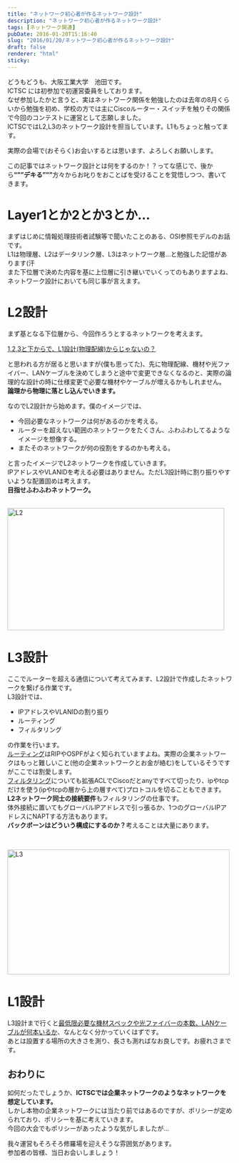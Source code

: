 ```yaml
---
title: "ネットワーク初心者が作るネットワーク設計"
description: "ネットワーク初心者が作るネットワーク設計"
tags: [ネットワーク関連]
pubDate: 2016-01-20T15:16:40
slug: "2016/01/20/ネットワーク初心者が作るネットワーク設計"
draft: false
renderer: "html"
sticky: 
---
```


<p>どうもどうも、大阪工業大学　池田です。<br />
ICTSC には初参加で初運営委員をしております。<br />
なぜ参加したかと言うと、実はネットワーク関係を勉強したのは去年の8月くらいから勉強を初め、学校の方では主にCiscoルーター・スイッチを触りその関係で今回のコンテストに運営として志願しました。<br />
ICTSCではL2,L3のネットワーク設計を担当しています。L1もちょっと触ってます。</p>
<p>実際の会場で(おそらく)お会いするとは思います、よろしくお願いします。</p>
<p>この記事ではネットワーク設計とは何をするのか！？ってな感じで、後から<strong>&#8220;&#8221;&#8221;デキる&#8221;&#8221;&#8221;</strong>方々からお叱りをおことばを受けることを覚悟しつつ、書いてきます。</p>
<h1>Layer1とか2とか3とか&#8230;</h1>
<p>まずはじめに情報処理技術者試験等で聞いたことのある、OSI参照モデルのお話です。<br />
L1は物理層、L2はデータリンク層、L3はネットワーク層&#8230;と勉強した記憶があります(汗<br />
また下位層で決めた内容を基に上位層に引き継いでいくってのもありますよね、ネットワーク設計においても同じ事が言えます。</p>
<h1>L2設計</h1>
<p>まず基となる下位層から、今回作ろうとするネットワークを考えます。</p>
<p><ins datetime="2016-01-19T11:08:26+00:00">1,2,3と下からで、L1設計(物理配線)からじゃないの？</ins></p>
<p>と思われる方が居ると思いますが(僕も思ってた)、先に物理配線、機材や光ファイバー、LANケーブルを決めてしまうと途中で変更できなくなるのと、実際の論理的な設計の時に仕様変更で必要な機材やケーブルが増えるかもしれません。<br />
<strong>論理から物理に落とし込んでいきます。</strong></p>
<p>なのでL2設計から始めます。僕のイメージでは、</p>
<ul>
<li>今回必要なネットワークは何があるのかを考える。</li>
<li>ルーターを超えない範囲のネットワークをたくさん、ふわふわしてるようなイメージを想像する。</li>
<li>またそのネットワークが何の役割をするのかも考える。</li>
</ul>
<p>と言ったイメージでL2ネットワークを作成していきます。<br />
IPアドレスやVLANIDを考える必要はありません。ただL3設計時に割り振りやすいような配置固めは考えます。<br />
<strong>目指せふわふわネットワーク。</strong></p>
<p>&nbsp;<br />
<img decoding="async" loading="lazy" class="wp-image-198 aligncenter" src="/images/wp/2016/01/2a831ec055ed4fee4e1d0936ea40500d-300x169.png.webp" alt="L2" width="486" height="274" /></p>
<h1>L3設計</h1>
<p>ここでルーターを超える通信について考えてみます、L2設計で作成したネットワークを繋げる作業です。<br />
L3設計では、</p>
<ul>
<li>IPアドレスやVLANIDの割り振り</li>
<li>ルーティング</li>
<li>フィルタリング</li>
</ul>
<p>の作業を行います。<br />
<ins datetime="2016-01-19T11:08:26+00:00">ルーティング</ins>はRIPやOSPFがよく知られていますよね。実際の企業ネットワークはもっと難しいこと(他の企業ネットワークとお金が絡む)をしているそうですがここでは割愛します。<br />
<ins datetime="2016-01-19T11:08:26+00:00">フィルタリング</ins>についても拡張ACLでCiscoだとanyですべて切ったり、ipやtcpだけを使う(ipやtcpの層から上の層すべて)プロトコルを切ることもできます。<strong>L2ネットワーク同士の接続要件</strong>もフィルタリングの仕事です。<br />
体外接続に置いてもグローバルIPアドレスで引っ張るか、1つのグローバルIPアドレスにNAPTする方法もあります。<br />
<strong>バックボーンはどういう構成にするのか？</strong>考えることは大量にあります。</p>
<p>&nbsp;</p>
<p><img decoding="async" loading="lazy" class="wp-image-199 aligncenter" src="/images/wp/2016/01/ee3be1d100caf1aa771552d59c2bd436-300x169.png.webp" alt="L3" width="498" height="280" /></p>
<h1>L1設計</h1>
<p>L3設計まで行くと<ins datetime="2016-01-19T11:08:26+00:00">最低限必要な機材スペックや光ファイバーの本数、LANケーブルが何本いるか</ins>、なんとなく分かっていくはずです。<br />
あとは設置する場所の大きさを測り、長さも測ればなお良しです。お疲れさまです。</p>
<h2>おわりに</h2>
<p>如何だったでしょうか、<strong>ICTSCでは企業ネットワークのようなネットワークを想定しています。</strong><br />
しかし本物の企業ネットワークには当たり前ではあるのですが、ポリシーが定められており、ポリシーを基に考えていきます。<br />
今回の大会でもポリシーがあったような気がしましたが&#8230;</p>
<p>我々運営もそろそろ修羅場を迎えそうな雰囲気があります。<br />
参加者の皆様、当日お会いしましょう！</p>
